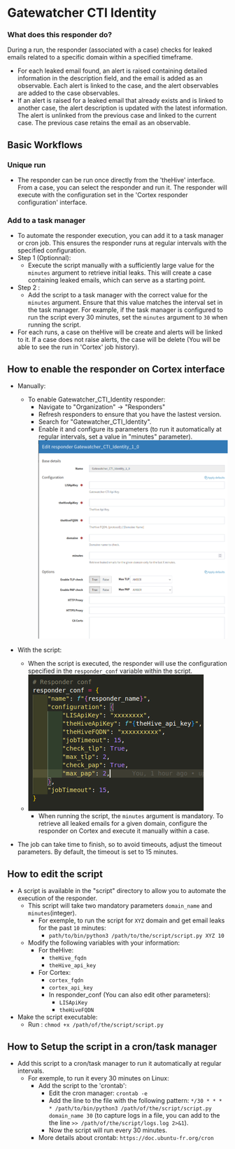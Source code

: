 # Gatewatcher CTI Identity

### What does this responder do?
During a run, the responder (associated with a case) checks for leaked emails related to a specific domain within a specified timeframe. 
  - For each leaked email found, an alert is raised containing detailed information in the description field, and the email is added as an observable. Each alert is linked to the case, and the alert observables are added to the case observables.
  - If an alert is raised for a leaked email that already exists and is linked to another case, the alert description is updated with the latest information. The alert is unlinked from the previous case and linked to the current case. The previous case retains the email as an observable.

## Basic Workflows
### Unique run 
  - The responder can be run once directly from the 'theHive' interface. From a case, you can select the responder and run it. The responder will execute with the configuration set in the 'Cortex responder configuration' interface.

  ### Add to a task manager
  - To automate the responder execution, you can add it to a task manager or cron job. This ensures the responder runs at regular intervals with the specified configuration.
  - Step 1 (Optionnal):
    - Execute the script manually with a sufficiently large value for the `minutes` argument to retrieve initial leaks. This will create a case containing leaked emails, which can serve as a starting point.
  - Step 2 :
    - Add the script to a task manager with the correct value for the `minutes` argument. Ensure that this value matches the interval set in the task manager. For example, if the task manager is configured to run the script every 30 minutes, set the `minutes` argument to `30` when running the script.
  - For each runs, a case on theHive will be create and alerts will be linked to it. If a case does not raise alerts, the case will be delete (You will be able to see the run in 'Cortex' job history).

## How to enable the responder on Cortex interface
- Manually:
  - To enable Gatewatcher_CTI_Identity responder:
    - Navigate to "Organization" -> "Responders"
    - Refresh responders to ensure that you have the lastest version.
    - Search for "Gatewatcher_CTI_Identity".
    - Enable it and configure its parameters (to run it automatically at regular intervals, set a value in "minutes" parameter).
    ![alt text](./assets/cortex_responder_conf.png)
- With the script:
  - When the script is executed, the responder will use the configuration specified in the `responder_conf` variable within the script.
  - ![alt text](./assets/responder_conf_var.png)
    - When running the script, the `minutes` argument is mandatory. To retrieve all leaked emails for a given domain, configure the responder on Cortex and execute it manually within a case.

- The job can take time to finish, so to avoid timeouts, adjust the timeout parameters. By default, the timeout is set to 15 minutes.   

## How to edit the script
- A script is available in the "script" directory to allow you to automate the execution of the responder.
  - This script will take two mandatory parameters `domain_name` and `minutes`(integer).
    - For exemple, to run the script for `XYZ` domain and get email leaks for the past `10` minutes:
      - `path/to/bin/python3 /path/to/the/script/script.py XYZ 10`
  - Modify the following variables with your information:
    - For theHive:
      - `theHive_fqdn`
      - `theHive_api_key`
    - For Cortex:
      - `cortex_fqdn`
      - `cortex_api_key`
      - In responder_conf (You can also edit other parameters): 
        - `LISApiKey`
        - `theHiveFQDN` 
- Make the script executable:
  - Run : `chmod +x /path/of/the/script/script.py`

## How to Setup the script in a cron/task manager

- Add this script to a cron/task manager to run it automatically at regular intervals. 
  - For exemple, to run it every 30 minutes on Linux:
    - Add the script to the 'crontab': 
      - Edit the cron manager: `crontab -e`
      - Add the line to the file with the following pattern: `*/30 * * * * /path/to/bin/python3 /path/of/the/script/script.py domain_name 30` (to capture logs in a file, you can add to the the line `>> /path/of/the/script/logs.log 2>&1`).
      - Now the script will run every 30 minutes.
    - More details about crontab: `https://doc.ubuntu-fr.org/cron`
